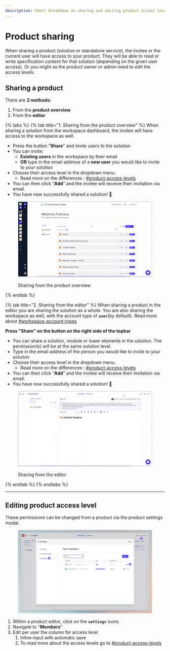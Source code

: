 ```yaml
---
description: Short breakdown on sharing and editing product access levels in Uniscale.
---
```


# Product sharing

When sharing a product (solution or standalone service), the invitee or the current user will have access to your product. They will be able to read or write specification content for that solution (depending on the given user access). Or you might as the product owner or admin need to edit the access levels.&#x20;

## Sharing a product&#x20;

There are **2 methods:**&#x20;

1. From the **product overview**&#x20;
2. From the **editor**

{% tabs %}
{% tab title="1. Sharing from the product overview" %}
When sharing a solution from the workspace dashboard, the invitee will have access to the workspace as well.

* Press the button "**Share**" and invite users to the solution
* You can invite:&#x20;
  * &#x20;**Existing users** in the workspace by their email
  * **OR** type in the email address of a **new user** you would like to invite to your solution&#x20;
* Choose their access level in the dropdown menu.&#x20;
  * Read more on the differences : [#product-access-levels](workspace-basics.md#product-access-levels "mention")
* You can then click “**Add**” and the invitee will receive their invitation via email. &#x20;
* You have now successfully shared a solution! :tada:&#x20;

<figure><img src="../../.gitbook/assets/CleanShot 2024-05-24 at 07.49.02.gif" alt=""><figcaption><p>Sharing from the product overview</p></figcaption></figure>
{% endtab %}

{% tab title="2. Sharing from the editor" %}
When sharing a product in the editor you are sharing the solution as a whole. You are also sharing the workspace as well, with the account type of **`user`**(by default). Read more about [#workspace-account-types](workspace-basics.md#workspace-account-types "mention")

**Press "Share" on the button on the right side of the topbar**

* You can share a solution, module or lower elements in the solution. The permission(s) will be at the same solution level.&#x20;
* Type in the email address of the person you would like to invite to your solution&#x20;
* Choose their access level in the dropdown menu.&#x20;
  * Read more on the differences : [#product-access-levels](workspace-basics.md#product-access-levels "mention")
* You can then click “**Add**” and the invitee will receive their invitation via email. &#x20;
* You have now successfully shared a solution! :tada:&#x20;

<figure><img src="../../.gitbook/assets/CleanShot 2024-05-24 at 07.50.39.gif" alt=""><figcaption><p>Sharing from the editor</p></figcaption></figure>
{% endtab %}
{% endtabs %}



***

## Editing product access level

These permissions can be changed from a product via the product settings modal.

<figure><img src="../../.gitbook/assets/CleanShot 2024-04-22 at 13.26.05@2x.png" alt=""><figcaption></figcaption></figure>

1. Within a product editor, click on the **`settings`** icons
2. Navigate to "**Members**"
3. Edit per user the column for access level&#x20;
   1. Inline input with automatic save
   2. To read more about the access levels go to [#product-access-levels](workspace-basics.md#product-access-levels "mention")

